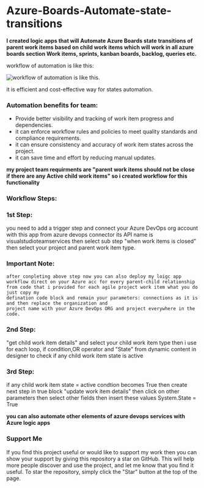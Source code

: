 # Azure-Boards-Automate-state-transitions
**I created logic apps that will Automate Azure Boards state transitions of parent work items based on child work items which will work in all azure boards section Work items, sprints, kanban boards, backlog, queries etc.**

workflow of automation is like this:

![workflow of automation is like this](https://github.com/usman-ahmad-22/Azure-Boards-Automate-state-transitions-Project/blob/main/84541089-46361500-acbc-11ea-927a-7d76d730526e.png).

it is efficient and cost-effective way for states automation.
### Automation benefits for  team:
* Provide better visibility and tracking of work item progress and dependencies.
* it can enforce workflow rules and policies to meet quality standards and compliance requirements.
* it can ensure consistency and accuracy of work item states across the project.
* it can save time and effort by reducing manual updates.

**my project team requirments are "parent work items should not be close if there are any Active child work items" so i created workflow for this functionality**

### Workflow Steps:
### 1st Step:
you need to add a trigger step and connect your Azure DevOps org account with this app from azure devops connector its API name is visualstudioteamservices  then select sub step "when work items is closed" then select your project and parent work item type.
### Important Note:
    after conpleting above step now you can also deploy my loigc app workflow direct on your Azure acc for every parent-child relationship
    from code that i provided for each agile project work item what you do just copy my
    defination code block and remain your parameters: connections as it is and then replace the organization and
    project name with your Azure DevOps ORG and project everywhere in the code.
### 2nd Step:
"get child work item details" and select your child work item type then i use for each loop, if condition,OR operator and "State" from dynamic content in designer to check if any child work item state is active
### 3rd Step:
if any child work item state =  active condtion becomes True then create next step in true block "update work item details" then click on other parameters then select other fields then insert these values System.State = True

**you can also automate other elements of azure devops services with Azure logic apps**
### Support Me
If you find this project useful or would like to support my work then you can show your support by giving this repository a star on GitHub. This will help more people discover and use the project, and let me know that you find it useful. To star the repository, simply click the "Star" button at the top of the page.
